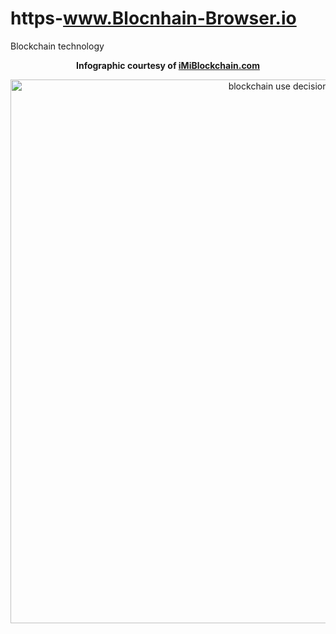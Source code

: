 # https-www.Blocnhain-Browser.io
Blockchain technology
<center><strong>Infographic courtesy of <a href="https://imiblockchain.com">iMiBlockchain.com</a></strong>
<p><a href="https://imiblockchain.com/how-to-build-your-own-blockchain/"><img src="https://cdn.imiblockchain.com/wp-content/uploads/2021/12/blockchain-use-decision-tree.jpg" alt="blockchain use decision tree" width="870px" border="0" title="blockchain use decision tree How To Build Your Own Blockchain: Simple Setup & App Implementation Guide"></a></p></center>

